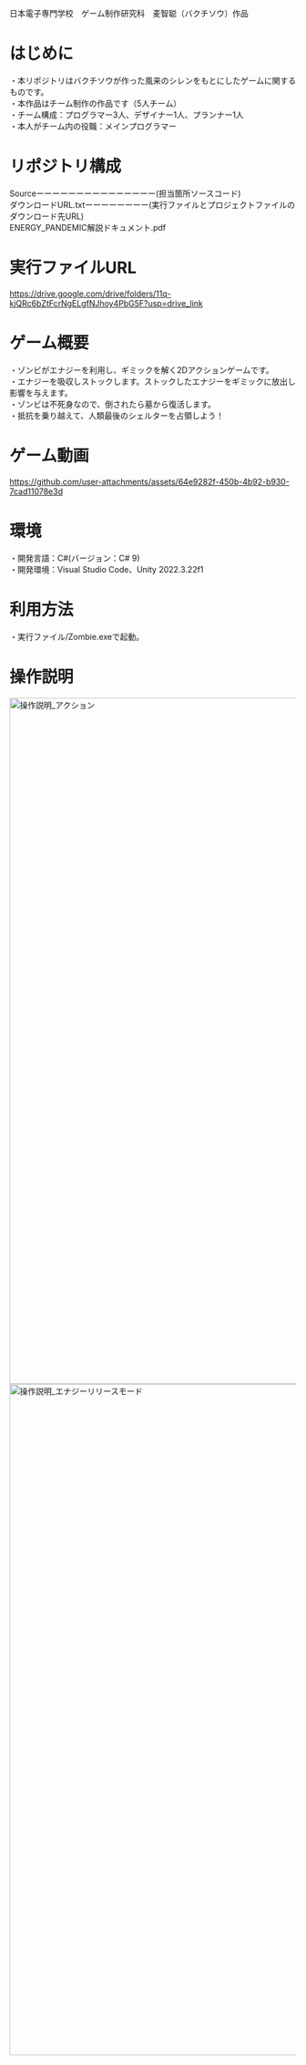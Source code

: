 日本電子専門学校　ゲーム制作研究科　麦智聪（バクチソウ）作品

# はじめに
・本リポジトリはバクチソウが作った風来のシレンをもとにしたゲームに関するものです。  
・本作品はチーム制作の作品です（5人チーム）  
・チーム構成：プログラマー3人、デザイナー1人、プランナー1人  
・本人がチーム内の役職：メインプログラマー  

# リポジトリ構成
Sourceーーーーーーーーーーーーーーー(担当箇所ソースコード)  
ダウンロードURL.txtーーーーーーーー(実行ファイルとプロジェクトファイルのダウンロード先URL)  
ENERGY_PANDEMIC解説ドキュメント.pdf

# 実行ファイルURL  
https://drive.google.com/drive/folders/11q-kjQRc6bZtFcrNgELgfNJhoy4PbG5F?usp=drive_link
 
# ゲーム概要
・ゾンビがエナジーを利用し、ギミックを解く2Dアクションゲームです。  
・エナジーを吸収しストックします。ストックしたエナジーをギミックに放出し影響を与えます。  
・ゾンビは不死身なので、倒されたら墓から復活します。  
・抵抗を乗り越えて、人類最後のシェルターを占領しよう！  

# ゲーム動画
https://github.com/user-attachments/assets/64e9282f-450b-4b92-b930-7cad11078e3d

# 環境
・開発言語：C#(バージョン：C# 9)  
・開発環境：Visual Studio Code、Unity 2022.3.22f1

# 利用方法
・実行ファイル/Zombie.exeで起動。

# 操作説明

<img width="2807" height="1204" alt="操作説明_アクション" src="https://github.com/user-attachments/assets/343fe291-3505-4c1e-9ba9-b39ddfabd755" />
<img width="2649" height="1178" alt="操作説明_エナジーリリースモード" src="https://github.com/user-attachments/assets/1d5ef518-7030-4477-af3e-dceac0cb4a7d" />


